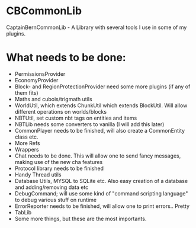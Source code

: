 CBCommonLib
===========

CaptainBernCommonLib - A Library with several tools I use in some of my plugins.

What needs to be done:
======================
* PermissionsProvider
* EconomyProvider
* Block- and RegionProtectionProvider need some more plugins (if any of them fits)
* Maths and cubois/trigmath utils
* WorldUtil, which extends ChunkUtil which extends BlockUtil. Will allow different operations on worlds/blocks
* NBTUtil, set custom nbt tags on entities and items
* NBTLib needs some converters to vanilla (I will add this later)
* CommonPlayer needs to be finished, will also create a CommonEntity class etc.
* More Refs
* Wrappers
* Chat needs to be done. This will allow one to send fancy messages, making use of the new cha features
* Protocol library needs to be finished
* Handy Thread utils
* Database Utils, MYSQL to SQLite etc. Also easy creation of a database and adding/removing data etc
* DebugCommand; will use some kind of "command scripting language" to debug various stuff on runtime
* ErrorReporter needs to be finished, will allow one to print errors.. Pretty
* TabLib
* Some more things, but these are the most importants.
